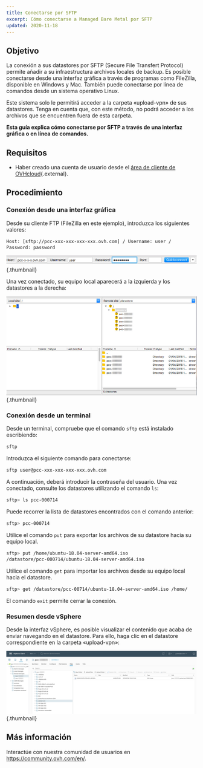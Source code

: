 ```yaml
---
title: Conectarse por SFTP
excerpt: Cómo conectarse a Managed Bare Metal por SFTP
updated: 2020-11-18
---
```


## Objetivo

La conexión a sus datastores por SFTP (Secure File Transfert Protocol) permite añadir a su infraestructura archivos locales de backup. Es posible conectarse desde una interfaz gráfica a través de programas como FileZilla, disponible en Windows y Mac. También puede conectarse por línea de comandos desde un sistema operativo Linux.

Este sistema solo le permitirá acceder a la carpeta «upload-vpn» de sus datastores.  Tenga en cuenta que, con este método, no podrá acceder a los archivos que se encuentren fuera de esta carpeta.

**Esta guía explica cómo conectarse por SFTP a través de una interfaz gráfica o en línea de comandos.**

## Requisitos

- Haber creado una cuenta de usuario desde el [área de cliente de OVHcloud](https://www.ovh.com/auth/?action=gotomanager&from=https://www.ovh.es/&ovhSubsidiary=es){.external}.

## Procedimiento

### Conexión desde una interfaz gráfica

Desde su cliente FTP (FileZilla en este ejemplo), introduzca los siguientes valores:

```
Host: [sftp://pcc-xxx-xxx-xxx-xxx.ovh.com] / Username: user / Password: password
```

![Connexion SFTP](images/connection_sftp_filezilla_log.png){.thumbnail}

Una vez conectado, su equipo local aparecerá a la izquierda y los datastores a la derecha:

![Conexión por SFTP con FileZilla](images/connection_sftp_filezilla.png){.thumbnail}

### Conexión desde un terminal

Desde un terminal, compruebe que el comando `sftp` está instalado escribiendo:

```sh
sftp
```

Introduzca el siguiente comando para conectarse:

```sh
sftp user@pcc-xxx-xxx-xxx-xxx.ovh.com
```

A continuación, deberá introducir la contraseña del usuario. Una vez conectado, consulte los datastores utilizando el comando `ls`:

```sh
sftp> ls pcc-000714
```

Puede recorrer la lista de datastores encontrados con el comando anterior:

```sh
sftp> pcc-000714
```

Utilice el comando `put` para exportar los archivos de su datastore hacia su equipo local.

```sh
sftp> put /home/ubuntu-18.04-server-amd64.iso
/datastore/pcc-000714/ubuntu-18.04-server-amd64.iso  
```

Utilice el comando `get` para importar los archivos desde su equipo local hacia el datastore.

```sh
sftp> get /datastore/pcc-00714/ubuntu-18.04-server-amd64.iso /home/
```

El comando `exit` permite cerrar la conexión.

### Resumen desde vSphere

Desde la interfaz vSphere, es posible visualizar el contenido que acaba de enviar navegando en el datastore. Para ello, haga clic en el datastore correspondiente en la carpeta «upload-vpn»:

![Conexión SFTP a través de vSphere](images/sftpconnection.png){.thumbnail}

## Más información

Interactúe con nuestra comunidad de usuarios en <https://community.ovh.com/en/>.
